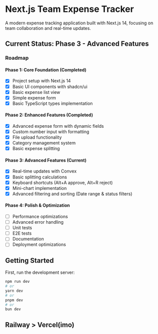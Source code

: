 # Next.js Team Expense Tracker

A modern expense tracking application built with Next.js 14, focusing on team collaboration and real-time updates.

## Current Status: Phase 3 - Advanced Features

### Roadmap

#### Phase 1: Core Foundation (Completed)

- [x] Project setup with Next.js 14
- [x] Basic UI components with shadcn/ui
- [x] Basic expense list view
- [x] Simple expense form
- [x] Basic TypeScript types implementation

#### Phase 2: Enhanced Features (Completed)

- [x] Advanced expense form with dynamic fields
- [x] Custom number input with formatting
- [x] File upload functionality
- [x] Category management system
- [x] Basic expense splitting

#### Phase 3: Advanced Features (Current)

- [x] Real-time updates with Convex
- [x] Basic splitting calculations
- [x] Keyboard shortcuts (Alt+A approve, Alt+R reject)
- [x] Mini-chart implementation
- [x] Advanced filtering and sorting (Date range & status filters)

#### Phase 4: Polish & Optimization

- [ ] Performance optimizations
- [ ] Advanced error handling
- [ ] Unit tests
- [ ] E2E tests
- [ ] Documentation
- [ ] Deployment optimizations

## Getting Started

First, run the development server:

```bash
npm run dev
# or
yarn dev
# or
pnpm dev
# or
bun dev
```

## Railway > Vercel(imo)
